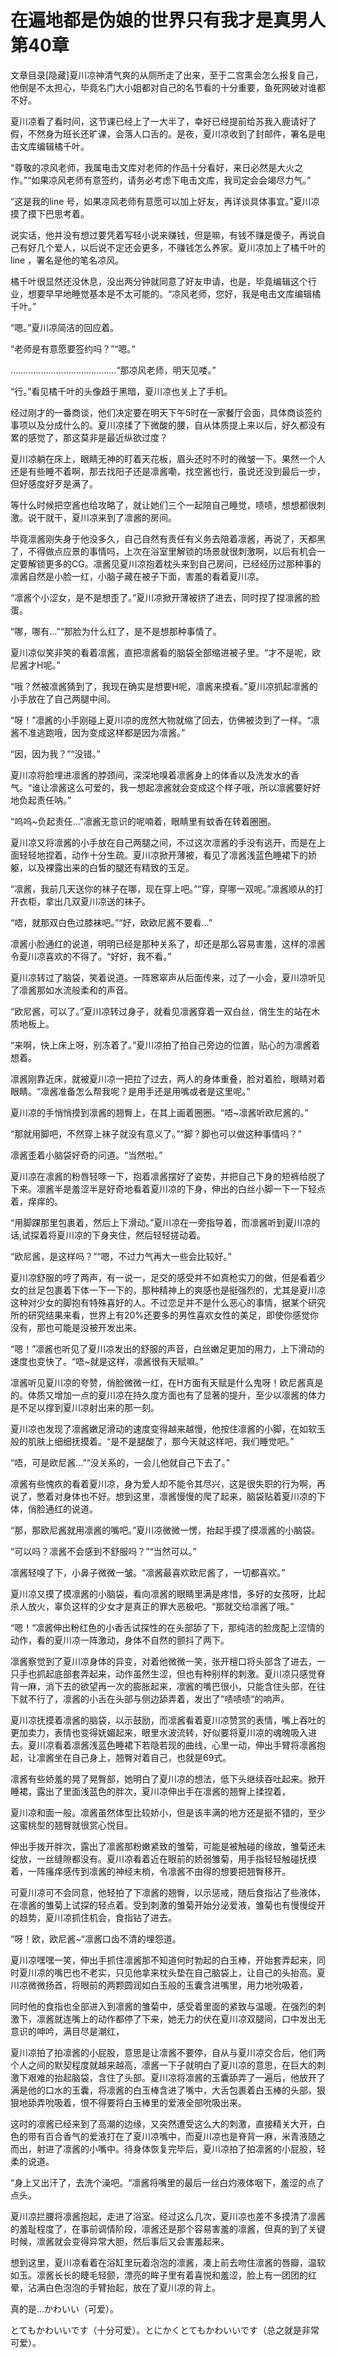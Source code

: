 # 在遍地都是伪娘的世界只有我才是真男人  第40章

文章目录[隐藏]夏川凉神清气爽的从厕所走了出来，至于二宫熏会怎么报复自己，他倒是不太担心，毕竟名门大小姐都对自己的名节看的十分重要，鱼死网破对谁都不好。

夏川凉看了看时间，这节课已经上了一大半了，幸好已经提前给苏我入鹿请好了假，不然身为班长还旷课，会落人口舌的。是夜，夏川凉收到了封邮件，署名是电击文库编辑橘千叶。

“尊敬的凉风老师，我属电击文库对老师的作品十分看好，来日必然是大火之作。”“如果凉风老师有意签约，请务必考虑下电击文库，我司定会会竭尽力气。”

“这是我的line 号，如果凉风老师有意愿可以加上好友，再详谈具体事宜。”夏川凉摸了摸下巴思考着。

说实话，他并没有想过要凭着写轻小说来赚钱，但是嘛，有钱不赚是傻子，再说自己有好几个爱人，以后说不定还会更多，不赚钱怎么养家。夏川凉加上了橘千叶的line ，署名是他的笔名凉风。

橘千叶很显然还没休息，没出两分钟就同意了好友申请，也是，毕竟编辑这个行业，想要早早地睡觉基本是不太可能的。“凉风老师，您好，我是电击文库编辑橘千叶。”

“嗯。”夏川凉简洁的回应着。

“老师是有意愿要签约吗？”“嗯。”

……………………………………“那凉风老师，明天见喽。”

“行。”看见橘千叶的头像趋于黑暗，夏川凉也关上了手机。

经过刚才的一番商谈，他们决定要在明天下午5时在一家餐厅会面，具体商谈签约事项以及分成什么的。夏川凉揉了下微酸的腰，自从体质提上来以后，好久都没有累的感觉了，那这莫非是最近纵欲过度？

夏川凉躺在床上，眼睛无神的盯着天花板，眉头还时不时的微皱一下。果然一个人还是有些睡不着啊，那去找阳子还是凛酱嘞，找空酱也行，虽说还没到最后一步，但好感度好歹是满了。

等什么时候把空酱也给攻略了，就让她们三个一起陪自己睡觉，啧啧，想想都很刺激。说干就干，夏川凉来到了凛酱的房间。

毕竟凛酱刚失身于他没多久，自己自然有责任有义务去陪着凛酱，再说了，天都黑了，不得做点应景的事情吗，上次在浴室里解锁的场景就很刺激啊，以后有机会一定要解锁更多的CG。凛酱见夏川凉抱着枕头来到自己房间，已经经历过那种事的凛酱自然是小脸一红，小脑子藏在被子下面，害羞的看着夏川凉。

“凛酱个小涩女，是不是想歪了。”夏川凉掀开薄被挤了进去，同时捏了捏凛酱的脸蛋。

“哪，哪有…”“那脸为什么红了，是不是想那种事情了。

夏川凉似笑非笑的看着凛酱，直把凛酱看的脑袋全部缩进被子里。“才不是呢，欧尼酱才H呢。”

“哦？然被凛酱猜到了，我现在确实是想要H呢，凛酱来摸看。”夏川凉抓起凛酱的小手放在了自己两腿中间。

“呀！”凛酱的小手刚碰上夏川凉的庞然大物就缩了回去，仿佛被烫到了一样。“凛酱不准逃跑哦，因为变成这样都是因为凛酱。”

“因，因为我？”“没错。”

夏川凉将脸埋进凛酱的脖颈间，深深地嗅着凛酱身上的体香以及洗发水的香气。“谁让凛酱这么可爱的，我一想起凛酱就会变成这个样子哦，所以凛酱要好好地负起责任呐。”

“呜呜~负起责任…”凛酱无意识的呢喃着，眼睛里有蚊香在转着圈圈。

夏川凉又将凛酱的小手放在自己两腿之间，不过这次凛酱的手没有逃开，而是在上面轻轻地捏着，动作十分生疏。夏川凉掀开薄被，看见了凛酱浅蓝色睡裙下的娇躯，以及裸露出来的白皙的腿还有精致的玉足。

“凛酱，我前几天送你的袜子在哪，现在穿上吧。”“穿，穿哪一双呢。”凛酱顺从的打开衣柜，拿出几双夏川凉送的袜子。

“唔，就那双白色过膝袜吧。”“好，欧欧尼酱不要看…”

凛酱小脸通红的说道，明明已经是那种关系了，却还是那么容易害羞，这样的凛酱令夏川凉喜欢的不得了。“好好，我不看。”

夏川凉转过了脑袋，笑着说道。一阵窸窣声从后面传来，过了一小会，夏川凉听见了凛酱那如水流般柔和的声音。

“欧尼酱，可以了。”夏川凉转过身子，就看见凛酱穿着一双白丝，俏生生的站在木质地板上。

“来啊，快上床上呀，别冻着了。”夏川凉拍了拍自己旁边的位置，贴心的为凛酱着想着。

凛酱刚靠近床，就被夏川凉一把拉了过去，两人的身体重叠，脸对着脸，眼睛对着眼睛。“凛酱准备怎么帮我呢？是用手还是用嘴或者是这里呢。”

夏川凉的手悄悄摸到凛酱的翘臀上，在其上画着圈圈。“唔~凛酱听欧尼酱的。”

“那就用脚吧，不然穿上袜子就没有意义了。”“脚？脚也可以做这种事情吗？”

凛酱歪着小脑袋好奇的问道。“当然啦。”

夏川凉在凛酱的粉唇轻啄一下，抱着凛酱摆好了姿势，并把自己下身的短裤给脱了下来。凛酱半是羞涩半是好奇地看着夏川凉的下身，伸出的白丝小脚一下一下轻点着，痒痒的。

“用脚踝那里包裹着，然后上下滑动。”夏川凉在一旁指导着，而凛酱听到夏川凉的话,试探着将夏川凉的下身夹住，然后轻轻搓动着。

“欧尼酱，是这样吗？”“嗯，不过力气再大一些会比较好。”

夏川凉舒服的哼了两声，有一说一，足交的感受并不如真枪实刀的做，但是看着少女的丝足包裹着下体一下一下的，那种精神上的爽感也是挺强烈的，尤其是夏川凉这种对少女的脚抱有特殊喜好的人。不过恋足并不是什么恶心的事情，据某个研究所的研究结果来看，世界上有20%还要多的男性喜欢女性的美足，即使你感觉你没有，那也可能是没被开发出来。

“嗯！”凛酱也听见了夏川凉发出的舒服的声音，白丝嫩足更加的用力，上下滑动的速度也变快了。“唔~就是这样，凛酱很有天赋嘛。”

凛酱听见夏川凉的夸赞，俏脸微微一红，在H方面有天赋是什么鬼呀！欧尼酱真是的。体质又增加一点的夏川凉在持久度方面也有了显著的提升，至少以凛酱的体力是不足以撑到夏川凉射出来的那一刻。

夏川凉也发现了凛酱嫩足滑动的速度变得越来越慢，他按住凛酱的小脚，在如软玉般的肌肤上细细抚摸着。“是不是腿酸了，那今天就这样吧，我们睡觉吧。”

“唔，可是欧尼酱…”“没关系的，一会儿他就自己下去了。”

凛酱有些愧疚的看着夏川凉，身为爱人却不能令其尽兴，这是很失职的行为啊，再说了，憋着对身体也不好。想到这里，凛酱慢慢的爬了起来，脑袋贴着夏川凉的下体，俏脸通红的说道。

“那，那欧尼酱就用凛酱的嘴吧。”夏川凉微微一愣，抬起手摸了摸凛酱的小脑袋。

“可以吗？凛酱不会感到不舒服吗？”“当然可以。”

凛酱轻嗅了下，小鼻子微微一皱。“凛酱最喜欢欧尼酱了，一切都喜欢。”

夏川凉又摸了摸凛酱的小脑袋，看向凛酱的眼睛里满是疼惜，多好的女孩呀，比起杀人放火，辜负这样的少女才是真正的罪大恶极吧。“那就交给凛酱了哦。”

“嗯！“凛酱伸出粉红色的小香舌试探性的在头部舔了下，那纯洁的脸庞配上涩情的动作，看的夏川凉一阵激动，身体不自然的颤抖了两下。

凛酱察觉到了夏川凉身体的异变，对着他微微一笑，张开檀口将头部含了进去，一只手也抓起底部套弄起来，动作虽然生涩，但也有种别样的刺激。夏川凉只感觉脊背一麻，消下去的欲望再一次的膨胀起来，凛酱的嘴巴很小，只能含住头部，在往下就不行了，凛酱的小舌在头部与侧边舔弄着，发出了“啧啧啧“的响声。

夏川凉抚摸着凛酱的脑袋，以示鼓励，而凛酱看着夏川凉赞赏的表情，嘴上吞吐的更加卖力，表情也变得妩媚起来，眼里水波流转，好似要将夏川凉的魂魄吸入进去。夏川凉看着凛酱浅蓝色睡裙下若隐若现的曲线，心里一动，伸出手臂将凛酱抱起，让凛酱坐在自己身上，翘臀对着自己，也就是69式。

凛酱有些娇羞的晃了晃臀部，她明白了夏川凉的想法，低下头继续吞吐起来。掀开睡裙，露出了里面浅蓝色的胖次，夏川凉伸出手在凛酱的翘臀上揉捏着，

夏川凉和面一般。凛酱虽然体型比较娇小，但是该丰满的地方还是挺不错的，至少这蜜桃型的翘臀就很赏心悦目。

伸出手拨开胖次，露出了凛酱那粉嫩紧致的雏菊，可能是被触碰的缘故，雏菊还未绽放，一丝缝隙都没有。夏川凉看着近在眼前的娇弱雏菊，用手指轻轻触碰抚摸着，一阵瘙痒感传到凛酱的神经末梢，令凛酱不由得的想要把翘臀移开。

可夏川凉可不会同意，他轻拍了下凛酱的翘臀，以示惩戒，随后食指沾了些液体，在凛酱的雏菊上试探的轻点着。受到刺激的雏菊开始分泌爱液，雏菊也有慢慢绽开的趋势，夏川凉抓住机会，食指钻了进去。

“呀！欧，欧尼酱~“凛酱口齿不清的埋怨道。

夏川凉嘿嘿一笑，伸出手抓住凛酱那不知道何时勃起的白玉棒，开始套弄起来，同时夏川凉的嘴巴也不老实，只见他拿来枕头垫在自己脑袋上，让自己的头抬高。夏川凉微微扬首，将眼前的两颗圆润如白玉般的玉囊含进嘴里，用力地吮吸着，

同时他的食指也全部进入到凛酱的雏菊中，感受着里面的紧致与温暖。在强烈的刺激下，凛酱就连嘴上的动作都停了下来，她无力的伏在夏川凉双腿间，口中发出无意识的呻吟，满目尽是潮红，

夏川凉拍了拍凛酱的小屁股，意思是让凛酱不要停，自从与夏川凉交合后，他们两个人之间的默契程度就越来越高，凛酱一下子就明白了夏川凉的意思，在巨大的刺激下艰难的抬起脑袋，含住了头部。夏川凉将凛酱的玉囊舔弄了一遍后，他放开了满是他的口水的玉囊，将凛酱的白玉棒含进了嘴中，大舌包裹着白玉棒的头部，狠狠地舔弄吮吸着，恨不得要将白玉棒里的爱液全部吮吸出来。

这时的凛酱已经来到了高潮的边缘，又突然遭受这么大的刺激，直接精关大开，白色的带有百合香气的爱液打在了夏川凉嘴中，而夏川凉也是脊背一麻，米青液随之而出，射进了凛酱的小嘴中。待身体恢复完毕后，夏川凉拍了拍凛酱的小屁股，轻柔的说道。

“身上又出汗了，去洗个澡吧。“凛酱将嘴里的最后一丝白灼液体咽下，羞涩的点了点头。

夏川凉拦腰将凛酱抱起，走进了浴室。经过这么几次，夏川凉也差不多摸清了凛酱的羞耻程度了，在事前调情阶段，凛酱还是那个容易害羞的凛酱，但真的到了关键时候，凛酱就会变得异常大胆，然后事后又会害羞起来。

想到这里，夏川凉看着在浴缸里玩着泡泡的凛酱，凑上前去吻住凛酱的唇瓣，温软如玉。凛酱长长的睫毛轻颤，漂亮的眸子里有着喜悦和羞涩，脸上有一团团的红晕，沾满白色泡泡的手臂抬起，放在了夏川凉的背上。

真的是…かわいい（可爱）。

とてもかわいいです（十分可爱）。とにかくとてもかわいいです（总之就是非常可爱）。

